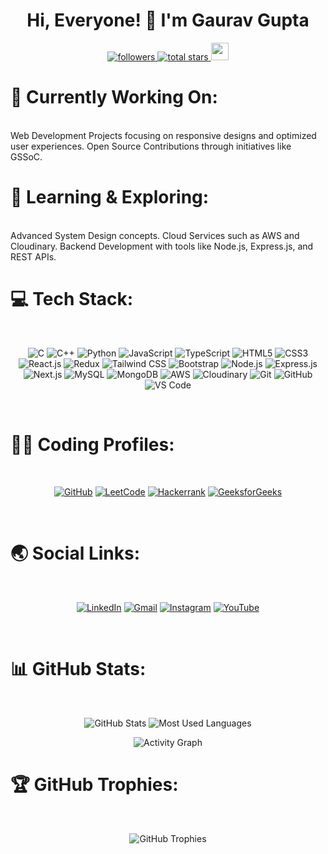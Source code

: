 <h1 align="center">Hi, Everyone! 👋 I'm Gaurav Gupta</h1> <p align="center"> <a href="https://github.com/Gaurav075?tab=followers"> <img alt="followers" title="Follow me on GitHub" src="https://custom-icon-badges.demolab.com/github/followers/Gaurav075?color=236ad3&labelColor=1155ba&style=for-the-badge&logo=person-add&label=Followers&logoColor=white"/> </a> <a href="https://github.com/Gaurav075?tab=repositories&sort=stargazers"> <img alt="total stars" title="Total stars on GitHub" src="https://custom-icon-badges.demolab.com/github/stars/Gaurav075?color=55960c&style=for-the-badge&labelColor=488207&logo=star"/> </a> <img src="https://komarev.com/ghpvc/?username=Gaurav075&label=PROFILE%20VISITORS&color=CD5F08&style=for-the-badge" height="28"/> </p>
<h1>🔭 Currently Working On:</h1>
<br/>
Web Development Projects focusing on responsive designs and optimized user experiences.
Open Source Contributions through initiatives like GSSoC.
<br/>
<h1>🌱 Learning & Exploring:</h1>
<br/>
Advanced System Design concepts.
Cloud Services such as AWS and Cloudinary.
Backend Development with tools like Node.js, Express.js, and REST APIs.
<br/>
<h1>💻 Tech Stack:</h1>
<br/>
<p align="center"> <img src="https://img.shields.io/badge/c-%2300599C.svg?style=for-the-badge&logo=c&logoColor=white" alt="C"/> <img src="https://img.shields.io/badge/c++-%2300599C.svg?style=for-the-badge&logo=c%2B%2B&logoColor=white" alt="C++"/> <img src="https://img.shields.io/badge/python-3670A0?style=for-the-badge&logo=python&logoColor=ffdd54" alt="Python"/> <img src="https://img.shields.io/badge/javascript-%23323330.svg?style=for-the-badge&logo=javascript&logoColor=%23F7DF1E" alt="JavaScript"/> <img src="https://img.shields.io/badge/typescript-%23007ACC.svg?style=for-the-badge&logo=typescript&logoColor=white" alt="TypeScript"/> <img src="https://img.shields.io/badge/html5-%23E34F26.svg?style=for-the-badge&logo=html5&logoColor=white" alt="HTML5"/> <img src="https://img.shields.io/badge/css3-%231572B6.svg?style=for-the-badge&logo=css3&logoColor=white" alt="CSS3"/> <img src="https://img.shields.io/badge/react-%2361DAFB.svg?style=for-the-badge&logo=react&logoColor=black" alt="React.js"/> <img src="https://img.shields.io/badge/redux-%23593d88.svg?style=for-the-badge&logo=redux&logoColor=white" alt="Redux"/> <img src="https://img.shields.io/badge/tailwindcss-%2338B2AC.svg?style=for-the-badge&logo=tailwind-css&logoColor=white" alt="Tailwind CSS"/> <img src="https://img.shields.io/badge/bootstrap-%238511FA.svg?style=for-the-badge&logo=bootstrap&logoColor=white" alt="Bootstrap"/> <img src="https://img.shields.io/badge/node.js-6DA55F?style=for-the-badge&logo=node.js&logoColor=white" alt="Node.js"/> <img src="https://img.shields.io/badge/express.js-%23404d59.svg?style=for-the-badge&logo=express&logoColor=white" alt="Express.js"/> <img src="https://img.shields.io/badge/next.js-000000?style=for-the-badge&logo=next.js&logoColor=white" alt="Next.js"/> <img src="https://img.shields.io/badge/mysql-%2300f.svg?style=for-the-badge&logo=mysql&logoColor=white" alt="MySQL"/> <img src="https://img.shields.io/badge/mongodb-%234ea94b.svg?style=for-the-badge&logo=mongodb&logoColor=white" alt="MongoDB"/> <img src="https://img.shields.io/badge/aws-%23FF9900.svg?style=for-the-badge&logo=amazon-aws&logoColor=white" alt="AWS"/> <img src="https://img.shields.io/badge/cloudinary-%233A8DFF.svg?style=for-the-badge&logo=cloudinary&logoColor=white" alt="Cloudinary"/> <img src="https://img.shields.io/badge/git-%23F05032.svg?style=for-the-badge&logo=git&logoColor=white" alt="Git"/> <img src="https://img.shields.io/badge/github-%23181717.svg?style=for-the-badge&logo=github&logoColor=white" alt="GitHub"/> <img src="https://img.shields.io/badge/vs%20code-%23007ACC.svg?style=for-the-badge&logo=visual-studio-code&logoColor=white" alt="VS Code"/> </p>
<br/>
<h1>👨‍💻 Coding Profiles:</h1>
</br>
<p align="center"> <a href="https://github.com/Gaurav075"><img src="https://img.shields.io/badge/GitHub-181717?style=for-the-badge&logo=github&logoColor=white" alt="GitHub"></a> <a href="https://leetcode.com/u/officialgauravgupta3/"><img src="https://img.shields.io/badge/LeetCode-FFA116?style=for-the-badge&logo=leetcode&logoColor=black" alt="LeetCode"></a> <a href="https://www.hackerrank.com/GauravGupta007"><img src="https://img.shields.io/badge/Hackerrank-2EC866?style=for-the-badge&logo=hackerrank&logoColor=white" alt="Hackerrank"></a> <a href="https://www.geeksforgeeks.org/user/gauravgupta124/"><img src="https://img.shields.io/badge/GeeksforGeeks-008000?style=for-the-badge&logo=geeksforgeeks&logoColor=white" alt="GeeksforGeeks"></a> </p>
<br/>
<!-- <h1>📜 Academic Achievements:</h1>
<br/>
B.Tech in Automobile Engineering from Delhi Technological University, 2026.
Solved 250+ coding problems on competitive programming platforms.
5-star C++ Programmer on HackerRank.
<br/> -->
<h1>🌏 Social Links:</h1>
<br/>
<p align="center"> <a href="https://www.linkedin.com/in/gaurav-gupta-097069261/"><img src="https://img.shields.io/badge/LinkedIn-0A66C2?style=for-the-badge&logo=linkedin&logoColor=white" alt="LinkedIn"></a> <a href="mailto:officialgauravgupta3@gmail.com"><img src="https://img.shields.io/badge/Gmail-D14836?style=for-the-badge&logo=gmail&logoColor=white" alt="Gmail"></a> <a href="https://www.instagram.com/gauravgupta7431/"><img src="https://img.shields.io/badge/Instagram-E4405F?style=for-the-badge&logo=instagram&logoColor=white" alt="Instagram"></a> <a href="https://www.youtube.com/channel/UCJtTJKJ_bg7RB1ObHzKCRqw"><img src="https://img.shields.io/badge/YouTube-FF0000?style=for-the-badge&logo=youtube&logoColor=white" alt="YouTube"></a> </p>
<br/>
<h1>📊 GitHub Stats:</h1>
<br/>
<p align="center"> <img src="https://github-readme-stats.vercel.app/api?username=Gaurav075&theme=radical&show_icons=true&hide_border=true" alt="GitHub Stats"/> <img src="https://github-readme-stats.vercel.app/api/top-langs/?username=Gaurav075&theme=radical&layout=compact&hide_border=true" alt="Most Used Languages"/> </p> <p align="center"> <img src="https://github-readme-activity-graph.vercel.app/graph?username=Gaurav075&theme=radical" alt="Activity Graph"/> </p>
<h1>🏆 GitHub Trophies:</h1>
<br/>
<p align="center"> <img src="https://github-profile-trophy.vercel.app/?username=Gaurav075&theme=radical&no-frame=true&no-bg=false&margin-w=4" alt="GitHub Trophies"> </p>
